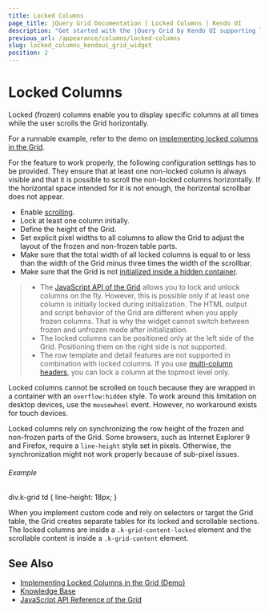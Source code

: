 ```yaml
---
title: Locked Columns
page_title: jQuery Grid Documentation | Locked Columns | Kendo UI
description: "Get started with the jQuery Grid by Kendo UI supporting locked columns that are visible at all times while the user scrolls the Grid horizontally."
previous_url: /appearance/columns/locked-columns
slug: locked_columns_kendoui_grid_widget
position: 2
---
```


# Locked Columns

Locked (frozen) columns enable you to display specific columns at all times while the user scrolls the Grid horizontally.

For a runnable example, refer to the demo on [implementing locked columns in the Grid](https://demos.telerik.com/kendo-ui/grid/frozen-columns).

For the feature to work properly, the following configuration settings has to be provided. They ensure that at least one non-locked column is always visible and that it is possible to scroll the non-locked columns horizontally. If the horizontal space intended for it is not enough, the horizontal scrollbar does not appear.
* Enable [scrolling](#scrolling).
* Lock at least one column initially.
* Define the height of the Grid.
* Set explicit pixel widths to all columns to allow the Grid to adjust the layout of the frozen and non-frozen table parts.
* Make sure that the total width of all locked columns is equal to or less than the width of the Grid minus three times the width of the scrollbar.
* Make sure that the Grid is not [initialized inside a hidden container](#hidden-containers).

> * The [JavaScript API of the Grid](/api/javascript/ui/grid) allows you to lock and unlock columns on the fly. However, this is possible only if at least one column is initially locked during initialization. The HTML output and script behavior of the Grid are different when you apply frozen columns. That is why the widget cannot switch between frozen and unfrozen mode after initialization.
> * The locked columns can be positioned only at the left side of the Grid. Positioning them on the right side is not supported.
> * The row template and detail features are not supported in combination with locked columns. If you use [multi-column headers](http://demos.telerik.com/kendo-ui/grid/multicolumnheaders), you can lock a column at the topmost level only.

Locked columns cannot be scrolled on touch because they are wrapped in a container with an `overflow:hidden` style. To work around this limitation on desktop devices, use the `mousewheel` event. However, no workaround exists for touch devices.

Locked columns rely on synchronizing the row height of the frozen and non-frozen parts of the Grid. Some browsers, such as Internet Explorer 9 and Firefox, require a `line-height` style set in pixels. Otherwise, the synchronization might not work properly because of sub-pixel issues.

###### Example

div.k-grid td
{
  line-height: 18px;
}

When you implement custom code and rely on selectors or target the Grid table, the Grid creates separate tables for its locked and scrollable sections. The locked columns are inside a `.k-grid-content-locked` element and the scrollable content is inside a `.k-grid-content` element.

## See Also

* [Implementing Locked Columns in the Grid (Demo)](https://demos.telerik.com/kendo-ui/grid/frozen-columns)
* [Knowledge Base](/knowledge-base)
* [JavaScript API Reference of the Grid](/api/javascript/ui/grid)

